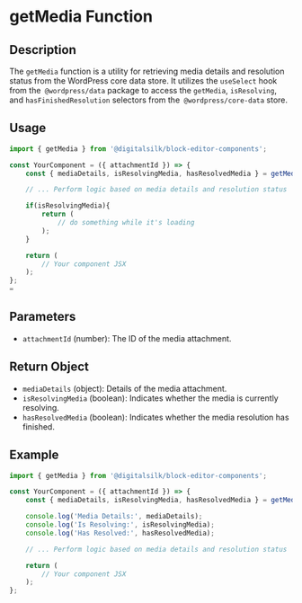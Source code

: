 # getMedia Function

## Description

The `getMedia` function is a utility for retrieving media details and resolution status from the WordPress core data store. It utilizes the `useSelect` hook from the` @wordpress/data` package to access the `getMedia`, `isResolving`, and `hasFinishedResolution` selectors from the` @wordpress/core-data` store.


## Usage

```js
import { getMedia } from '@digitalsilk/block-editor-components';

const YourComponent = ({ attachmentId }) => {
    const { mediaDetails, isResolvingMedia, hasResolvedMedia } = getMedia(attachmentId);

    // ... Perform logic based on media details and resolution status

    if(isResolvingMedia){
        return (
            // do something while it's loading
        );
    }

    return (
        // Your component JSX
    );
};
=
```

## Parameters

- `attachmentId` (number): The ID of the media attachment.

## Return Object

- `mediaDetails` (object): Details of the media attachment.
- `isResolvingMedia` (boolean): Indicates whether the media is currently resolving.
- `hasResolvedMedia` (boolean): Indicates whether the media resolution has finished.

## Example

```js
import { getMedia } from '@digitalsilk/block-editor-components';

const YourComponent = ({ attachmentId }) => {
    const { mediaDetails, isResolvingMedia, hasResolvedMedia } = getMedia(attachmentId);

    console.log('Media Details:', mediaDetails);
    console.log('Is Resolving:', isResolvingMedia);
    console.log('Has Resolved:', hasResolvedMedia);

    // ... Perform logic based on media details and resolution status

    return (
        // Your component JSX
    );
};
```

